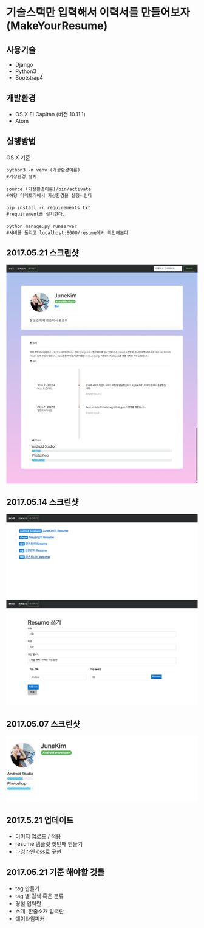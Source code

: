 # 기술스택만 입력해서 이력서를 만들어보자 (MakeYourResume)

## 사용기술 
* Django 
* Python3
* Bootstrap4 



## 개발환경
* OS X  El Capitan (버전 10.11.1) 
* Atom


## 실행방법
OS X 기준
```
python3 -m venv (가상환경이름)
#가상환경 설치 

source (가상환경이름)/bin/activate
#해당 디렉토리에서 가상환경을 실행시킨다

pip install -r requirements.txt
#requirement를 설치한다. 

python manage.py runserver
#서버를 돌리고 localhost:8000/resume에서 확인해본다 
```


## 2017.05.21 스크린샷 
![junekim](README/junekim.png)
## 2017.05.14 스크린샷
![screenshot2](README/screenshot2.png)
![screenshot3](README/screenshot3.png)
## 2017.05.07 스크린샷

![screenshot](README/screentshot.png)


## 2017.5.21 업데이트
* 이미지 업로드 / 적용
* resume 템플릿 첫번째 만들기 
* 타임라인 css로 구현 

## 2017.05.21 기준 해야할 것들 
* tag 만들기 
* tag 별 검색 혹은 분류 
* 경험 입력란 
* 소개, 한줄소개 입력란  
* 데이타임피커 